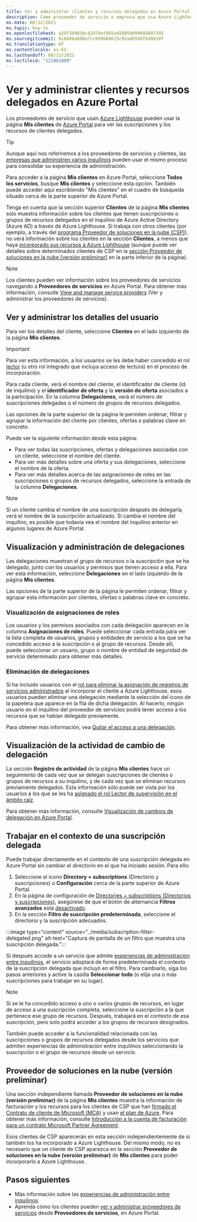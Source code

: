 ```yaml
---
title: Ver y administrar clientes y recursos delegados en Azure Portal
description: Como proveedor de servicio o empresa que usa Azure Lighthouse, puede ver todos los recursos y suscripciones delegados desde la sección Mis clientes de Azure Portal.
ms.date: 08/12/2021
ms.topic: how-to
ms.openlocfilehash: a29f34983bc42d74efd65a45605bb99944897345
ms.sourcegitcommit: 6c6b8ba688a7cc699b68615c92adb550fbd0610f
ms.translationtype: HT
ms.contentlocale: es-ES
ms.lasthandoff: 08/13/2021
ms.locfileid: "121861009"
---
```

# <a name="view-and-manage-customers-and-delegated-resources-in-the-azure-portal"></a>Ver y administrar clientes y recursos delegados en Azure Portal

Los proveedores de servicio que usan [Azure Lighthouse](../overview.md) pueden usar la página **Mis clientes** de [Azure Portal](https://portal.azure.com) para ver las suscripciones y los recursos de clientes delegados.

> [!TIP]
> Aunque aquí nos referiremos a los proveedores de servicios y clientes, las [empresas que administren varios inquilinos](../concepts/enterprise.md) pueden usar el mismo proceso para consolidar su experiencia de administración.

Para acceder a la página **Mis clientes** en Azure Portal, seleccione **Todos los servicios**, busque **Mis clientes** y seleccione esta opción. También puede acceder aquí escribiendo "Mis clientes" en el cuadro de búsqueda situado cerca de la parte superior de Azure Portal.

Tenga en cuenta que la sección superior **Clientes** de la página **Mis clientes** solo muestra información sobre los clientes que tienen suscripciones o grupos de recursos delegados en el inquilino de Azure Active Directory (Azure AD) a través de Azure Lighthouse. Si trabaja con otros clientes (por ejemplo, a través del [programa Proveedor de soluciones en la nube (CSP)](/partner-center/csp-overview)), no verá información sobre los clientes en la sección **Clientes**, a menos que haya [incorporado sus recursos a Azure Lighthouse](onboard-customer.md) (aunque puede ver detalles sobre determinados clientes de CSP en la [sección Proveedor de soluciones en la nube [versión preliminar]](#cloud-solution-provider-preview) en la parte inferior de la página).

> [!NOTE]
> Los clientes pueden ver información sobre los proveedores de servicios navegando a **Proveedores de servicios** en Azure Portal. Para obtener más información, consulte [View and manage service providers](view-manage-service-providers.md) (Ver y administrar los proveedores de servicios).

## <a name="view-and-manage-customer-details"></a>Ver y administrar los detalles del usuario

Para ver los detalles del cliente, seleccione **Clientes** en el lado izquierdo de la página **Mis clientes**.

> [!IMPORTANT]
> Para ver esta información, a los usuarios se les debe haber concedido el rol [lector](../../role-based-access-control/built-in-roles.md#reader) (u otro rol integrado que incluya acceso de lectura) en el proceso de incorporación.

Para cada cliente, verá el nombre del cliente, el identificador de cliente (id. de inquilino) y el **identificador de oferta** y la **versión de oferta** asociados a la participación. En la columna **Delegaciones**, verá el número de suscripciones delegadas o el número de grupos de recursos delegados.

Las opciones de la parte superior de la página le permiten ordenar, filtrar y agrupar la información del cliente por clientes, ofertas o palabras clave en concreto.

Puede ver la siguiente información desde esta página:

- Para ver todas las suscripciones, ofertas y delegaciones asociadas con un cliente, seleccione el nombre del cliente.
- Para ver más detalles sobre una oferta y sus delegaciones, seleccione el nombre de la oferta.
- Para ver más detalles acerca de las asignaciones de roles en las suscripciones o grupos de recursos delegados, seleccione la entrada de la columna **Delegaciones**.

> [!NOTE]
> Si un cliente cambia el nombre de una suscripción después de delegarla, verá el nombre de la suscripción actualizado. Si cambia el nombre del inquilino, es posible que todavía vea el nombre del inquilino anterior en algunos lugares de Azure Portal.

## <a name="view-and-manage-delegations"></a>Visualización y administración de delegaciones

Las delegaciones muestran el grupo de recursos o la suscripción que se ha delegado, junto con los usuarios y permisos que tienen acceso a ella. Para ver esta información, seleccione **Delegaciones** en el lado izquierdo de la página **Mis clientes**.

Las opciones de la parte superior de la página le permiten ordenar, filtrar y agrupar esta información por clientes, ofertas o palabras clave en concreto.

### <a name="view-role-assignments"></a>Visualización de asignaciones de roles

Los usuarios y los permisos asociados con cada delegación aparecen en la columna **Asignaciones de roles**. Puede seleccionar cada entrada para ver la lista completa de usuarios, grupos y entidades de servicio a los que se ha concedido acceso a la suscripción o al grupo de recursos. Desde allí, puede seleccionar un usuario, grupo o nombre de entidad de seguridad de servicio determinado para obtener más detalles.

### <a name="remove-delegations"></a>Eliminación de delegaciones

Si ha incluido usuarios con el [rol para eliminar la asignación de registros de servicios administrados](../../role-based-access-control/built-in-roles.md#managed-services-registration-assignment-delete-role) al incorporar el cliente a Azure Lighthouse, esos usuarios pueden eliminar una delegación mediante la selección del icono de la papelera que aparece en la fila de dicha delegación. Al hacerlo, ningún usuario en el inquilino del proveedor de servicios podrá tener acceso a los recursos que se habían delegado previamente.

Para obtener más información, vea [Quitar el acceso a una delegación](remove-delegation.md).

## <a name="view-delegation-change-activity"></a>Visualización de la actividad de cambio de delegación

La sección **Registro de actividad** de la página **Mis clientes** hace un seguimiento de cada vez que se delegan suscripciones de clientes o grupos de recursos a su inquilino, y de cada vez que se eliminan recursos previamente delegados. Esta información sólo puede ser vista por los usuarios a los que se les ha [asignado el rol Lector de supervisión en el ámbito raíz](monitor-delegation-changes.md).

Para obtener más información, consulte [Visualización de cambios de delegación en Azure Portal](monitor-delegation-changes.md#view-delegation-changes-in-the-azure-portal).

## <a name="work-in-the-context-of-a-delegated-subscription"></a>Trabajar en el contexto de una suscripción delegada

Puede trabajar directamente en el contexto de una suscripción delegada en Azure Portal sin cambiar el directorio en el que ha iniciado sesión. Para ello:

1. Seleccione el icono **Directory + subscriptions** (Directorio y suscripciones) o **Configuración** cerca de la parte superior de Azure Portal.
1. En la página de configuración de [Directories + subscriptions (Directorios y suscripciones)](../../azure-portal/set-preferences.md#directories--subscriptions), asegúrese de que el botón de alternancia **Filtros avanzados** está [desactivado](../../azure-portal/set-preferences.md#subscription-filters).
1. En la sección **Filtro de suscripción predeterminada**, seleccione el directorio y la suscripción adecuados.

:::image type="content" source="../media/subscription-filter-delegated.png" alt-text="Captura de pantalla de un filtro que muestra una suscripción delegada.":::

Si después accede a un servicio que admite [experiencias de administración entre inquilinos](../concepts/cross-tenant-management-experience.md), el servicio adoptará de forma predeterminada el contexto de la suscripción delegada que incluyó en el filtro. Para cambiarlo, siga los pasos anteriores y active la casilla **Seleccionar todo** (o elija una o más suscripciones para trabajar en su lugar).

> [!NOTE]
> Si se le ha concedido acceso a uno o varios grupos de recursos, en lugar de acceso a una suscripción completa, seleccione la suscripción a la que pertenece ese grupo de recursos. Después, trabajará en el contexto de esa suscripción, pero solo podrá acceder a los grupos de recursos designados.

También puede acceder a la funcionalidad relacionada con las suscripciones o grupos de recursos delegados desde los servicios que admiten experiencias de administración entre inquilinos seleccionando la suscripción o el grupo de recursos desde un servicio.

## <a name="cloud-solution-provider-preview"></a>Proveedor de soluciones en la nube (versión preliminar)

Una sección independiente llamada **Proveedor de soluciones en la nube (versión preliminar)** de la página **Mis clientes** muestra la información de facturación y los recursos para los clientes de CSP que han [firmado el Contrato de cliente de Microsoft (MCA)](/partner-center/confirm-customer-agreement) y usan [el plan de Azure](/partner-center/azure-plan-get-started). Para obtener más información, consulte [Introducción a la cuenta de facturación para un contrato Microsoft Partner Agreement](../../cost-management-billing/understand/mpa-overview.md).

Esos clientes de CSP aparecerán en esta sección independientemente de si también los ha incorporado a Azure Lighthouse. Del mismo modo, no es necesario que un cliente de CSP aparezca en la sección **Proveedor de soluciones en la nube (versión preliminar)** de **Mis clientes** para poder incorporarlo a Azure Lighthouse.

## <a name="next-steps"></a>Pasos siguientes

- Más información sobre las [experiencias de administración entre inquilinos](../concepts/cross-tenant-management-experience.md).
- Aprenda cómo los clientes pueden [ver y administrar proveedores de servicios](view-manage-service-providers.md) desde **Proveedores de servicios**, en Azure Portal.
